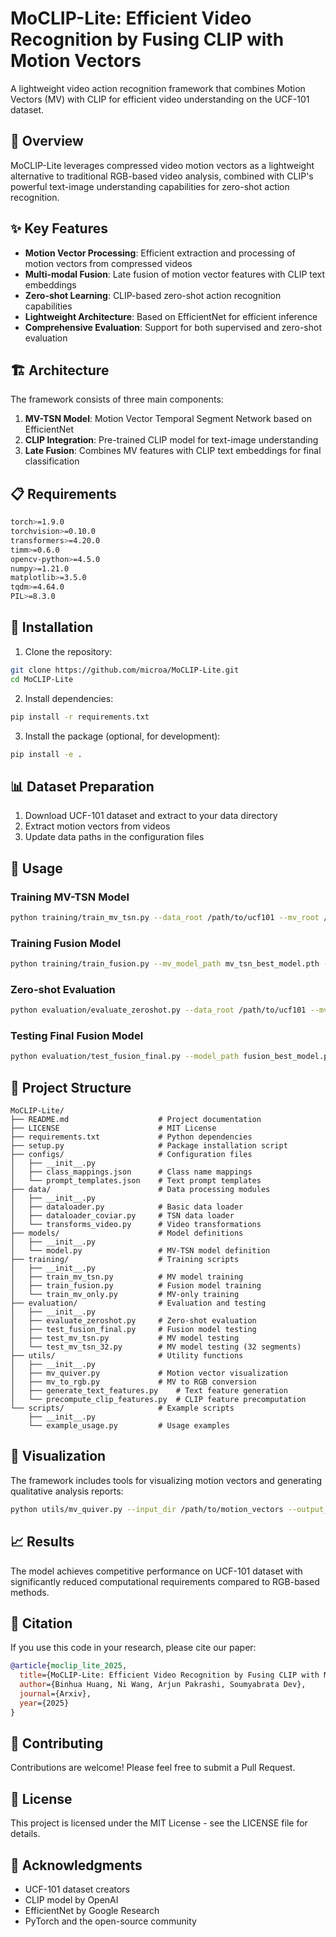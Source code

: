 # MoCLIP-Lite: Efficient Video Recognition by Fusing CLIP with Motion Vectors

A lightweight video action recognition framework that combines Motion Vectors (MV) with CLIP for efficient video understanding on the UCF-101 dataset.

## 🎯 Overview

MoCLIP-Lite leverages compressed video motion vectors as a lightweight alternative to traditional RGB-based video analysis, combined with CLIP's powerful text-image understanding capabilities for zero-shot action recognition.

## ✨ Key Features

- **Motion Vector Processing**: Efficient extraction and processing of motion vectors from compressed videos
- **Multi-modal Fusion**: Late fusion of motion vector features with CLIP text embeddings
- **Zero-shot Learning**: CLIP-based zero-shot action recognition capabilities
- **Lightweight Architecture**: Based on EfficientNet for efficient inference
- **Comprehensive Evaluation**: Support for both supervised and zero-shot evaluation

## 🏗️ Architecture

The framework consists of three main components:

1. **MV-TSN Model**: Motion Vector Temporal Segment Network based on EfficientNet
2. **CLIP Integration**: Pre-trained CLIP model for text-image understanding
3. **Late Fusion**: Combines MV features with CLIP text embeddings for final classification

## 📋 Requirements

```bash
torch>=1.9.0
torchvision>=0.10.0
transformers>=4.20.0
timm>=0.6.0
opencv-python>=4.5.0
numpy>=1.21.0
matplotlib>=3.5.0
tqdm>=4.64.0
PIL>=8.3.0
```

## 🚀 Installation

1. Clone the repository:
```bash
git clone https://github.com/microa/MoCLIP-Lite.git
cd MoCLIP-Lite
```

2. Install dependencies:
```bash
pip install -r requirements.txt
```

3. Install the package (optional, for development):
```bash
pip install -e .
```

## 📊 Dataset Preparation

1. Download UCF-101 dataset and extract to your data directory
2. Extract motion vectors from videos
3. Update data paths in the configuration files

## 🔧 Usage

### Training MV-TSN Model

```bash
python training/train_mv_tsn.py --data_root /path/to/ucf101 --mv_root /path/to/motion_vectors
```

### Training Fusion Model

```bash
python training/train_fusion.py --mv_model_path mv_tsn_best_model.pth --data_root /path/to/ucf101
```

### Zero-shot Evaluation

```bash
python evaluation/evaluate_zeroshot.py --data_root /path/to/ucf101 --mv_root /path/to/motion_vectors
```

### Testing Final Fusion Model

```bash
python evaluation/test_fusion_final.py --model_path fusion_best_model.pth --data_root /path/to/ucf101
```

## 📁 Project Structure

```
MoCLIP-Lite/
├── README.md                    # Project documentation
├── LICENSE                      # MIT License
├── requirements.txt             # Python dependencies
├── setup.py                     # Package installation script
├── configs/                     # Configuration files
│   ├── __init__.py
│   ├── class_mappings.json      # Class name mappings
│   └── prompt_templates.json    # Text prompt templates
├── data/                        # Data processing modules
│   ├── __init__.py
│   ├── dataloader.py            # Basic data loader
│   ├── dataloader_coviar.py     # TSN data loader
│   └── transforms_video.py      # Video transformations
├── models/                      # Model definitions
│   ├── __init__.py
│   └── model.py                 # MV-TSN model definition
├── training/                    # Training scripts
│   ├── __init__.py
│   ├── train_mv_tsn.py          # MV model training
│   ├── train_fusion.py          # Fusion model training
│   └── train_mv_only.py         # MV-only training
├── evaluation/                  # Evaluation and testing
│   ├── __init__.py
│   ├── evaluate_zeroshot.py     # Zero-shot evaluation
│   ├── test_fusion_final.py     # Fusion model testing
│   ├── test_mv_tsn.py           # MV model testing
│   └── test_mv_tsn_32.py        # MV model testing (32 segments)
├── utils/                       # Utility functions
│   ├── __init__.py
│   ├── mv_quiver.py             # Motion vector visualization
│   ├── mv_to_rgb.py             # MV to RGB conversion
│   ├── generate_text_features.py    # Text feature generation
│   └── precompute_clip_features.py  # CLIP feature precomputation
└── scripts/                     # Example scripts
    ├── __init__.py
    └── example_usage.py         # Usage examples
```

## 🎨 Visualization

The framework includes tools for visualizing motion vectors and generating qualitative analysis reports:

```bash
python utils/mv_quiver.py --input_dir /path/to/motion_vectors --output_dir /path/to/visualizations
```

## 📈 Results

The model achieves competitive performance on UCF-101 dataset with significantly reduced computational requirements compared to RGB-based methods.

## 📝 Citation

If you use this code in your research, please cite our paper:

```bibtex
@article{moclip_lite_2025,
  title={MoCLIP-Lite: Efficient Video Recognition by Fusing CLIP with Motion Vectors},
  author={Binhua Huang, Ni Wang, Arjun Pakrashi, Soumyabrata Dev},
  journal={Arxiv},
  year={2025}
}
```

## 🤝 Contributing

Contributions are welcome! Please feel free to submit a Pull Request.

## 📄 License

This project is licensed under the MIT License - see the LICENSE file for details.

## 🙏 Acknowledgments

- UCF-101 dataset creators
- CLIP model by OpenAI
- EfficientNet by Google Research
- PyTorch and the open-source community
